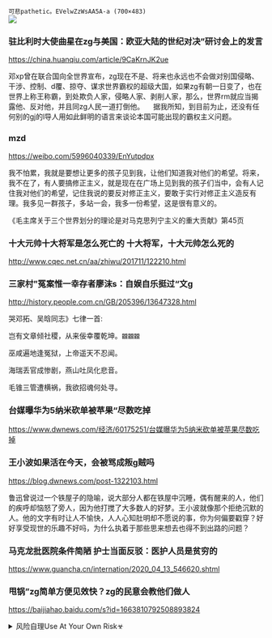 `可悲pathetic。EVelwZzWsAA5A-a (700×483)`<br>
![](https://pbs.twimg.com/media/EVelwZzWsAA5A-a?format=png&name=orig)

### 驻比利时大使曲星在zg与美国：欧亚大陆的世纪对决”研讨会上的发言
https://china.huanqiu.com/article/9CaKrnJK2ue

邓xp曾在联合国向全世界宣布，zg现在不是、将来也永远也不会做对别国侵略、干涉、控制、d覆、掠夺、谋求世界霸权的超级大国，如果zg有朝一日变了，也在世界上称王称霸，到处欺负人家，侵略人家、剥削人家，那么，世界rm就应当揭露他、反对他，并且同zg人民一道打倒他。
　据我所知，到目前为止，还没有任何别的gj的l导人用如此鲜明的语言来谈论本国可能出现的霸权主义问题。

### mzd
https://weibo.com/5996040339/EnYutpdpx

我不怕累，我就是要想让更多的孩子见到我，让他们知道我对他们的希望。将来，我不在了，有人要搞修正主义，就是现在在广场上见到我的孩子们当中，会有人记住我对他们的希望，记住我说的要反对修正主义，要敢于实行对修正主义造反有理。我多见一群孩子，多站一会，我多一份希望，这是很有意义的。

《毛主席关于三个世界划分的理论是对马克思列宁主义的重大贡献》第45页

### 十大元帅十大将军是怎么死亡的 十大将军，十大元帅怎么死的
http://www.cqec.net.cn/aa/zhiwu/201711/122210.html

### 三家村”冤案惟一幸存者廖沫s：自娱自乐挺过“文g
http://history.people.com.cn/GB/205396/13647328.html

哭邓拓、吴晗同志》七律一首:

岂有文章倾社稷，从来佞幸覆乾坤。`龖龖龖`

巫咸遍地逢冤狱，上帝遥天不忍闻。

海瑞丢官成惨剧，燕山吐凤化悲音。

毛锥三管遭横祸，我欲招魂何处寻。

### 台媒曝华为5纳米砍单被苹果“尽数吃掉
https://www.dwnews.com/经济/60175251/台媒曝华为5纳米砍单被苹果尽数吃掉

### 王小波如果活在今天，会被骂成叛g贼吗
https://blog.dwnews.com/post-1322103.html

鲁迅曾说过一个铁屋子的隐喻，说大部分人都在铁屋中沉睡，偶有醒来的人，他们的疾呼却恼怒了旁人，因为他打搅了大多数人的好梦。王小波就像那个拒绝沉默的人。他的文字有时让人不愉快，人人心知肚明却不愿说的事，你为何偏要戳穿？好好享受现世的乐趣不好吗，为什么执着于那些思来想去也得不到出路的问题？

### 马克龙批医院条件简陋 护士当面反驳：医护人员是贫穷的
https://www.guancha.cn/internation/2020_04_13_546620.shtml

### 甩锅”zg简单方便见效快？zg的民意会教他们做人
https://baijiahao.baidu.com/s?id=1663810792508893824

<details><summary>风险自理Use At Your Own Risk☣</summary>

Philo
`EVdYC8pVAAAGY5L (666×2048)`<br>
![](https://pbs.twimg.com/media/EVdYC8pVAAAGY5L?format=jpg&name=orig)

`EVdYDnNUMAMyg7e (610×2048)`<br>
![](https://pbs.twimg.com/media/EVdYDnNUMAMyg7e?format=jpg&name=orig)

`EVdYEfhU4AAs5M- (599×2048)`<br>
![](https://pbs.twimg.com/media/EVdYEfhU4AAs5M-?format=jpg&name=orig)

`EVdYFDKUwAAr9L_ (393×2048)`<br>
![](https://pbs.twimg.com/media/EVdYFDKUwAAr9L_?format=jpg&name=orig)

大笨钟
@9ZHOL7crJljSQS7
`鼠年，EVdoJZSWAAE2Vky (797×800)`<br>
![](https://pbs.twimg.com/media/EVdoJZSWAAE2Vky?format=jpg&name=orig)

特朗普：当他说zz化时，他才是zz化。说起zz化，他居然说zz化，我简直不能相信，看看他们和zg的关系。
https://twitter.com/9ZHOL7crJljSQS7/status/1248301259075059717?s=20

邓xp：shdg主义的帽子
https://twitter.com/9ZHOL7crJljSQS7/status/1247568200495255553?s=20

老灯
@laodeng89

`EVIampqUUAAOqVn (750×990)`<br>
![](https://pbs.twimg.com/media/EVIampqUUAAOqVn?format=jpg&name=orig)

两张照片
第一张照片的标语必须反向读
`EVdIv7MUcAAf8jj (651×712)`<br>
![](https://pbs.twimg.com/media/EVdIv7MUcAAf8jj?format=jpg&name=orig)

### 顏純g：外資急撤zg凶多吉少
https://2newcenturynet.blogspot.com/2020/04/blog-post_12.html

　　全世界只有五m和小粉h，以及香港藍營的死硬分子，還在做強g夢。等他們有朝一日夢醒，世界已經翻轉，人間滄桑巨變，到時且看這些盲塞的ag者如何自處。

### 窥衣眼：算数和愚蠢
https://2newcenturynet.blogspot.com/2020/04/blog-post_23.html

就最基本的科学知识来说，所有治理知识的总后台，应该是数学。经济要分一二三四五，zz要看多数少数，一直到一个包括能量、质量和光速的恒等式：

e＝mc2！

而这样一个数学方程式就决定着宇宙的天崩地裂人间的祸福兴亡！哪位君王不信，请发个某天在月球召开zy全会的通知

### zg导演陈家p拍摄xzy纪录片被控s动d覆
http://www.rfi.fr/cn/zg/20200413-zg导演陈家p拍摄xzy纪录片被控a动d覆

只要xzy一天未被剥夺zzq利，任何拍摄他的行为就不能被冠以罪名。
</details>
